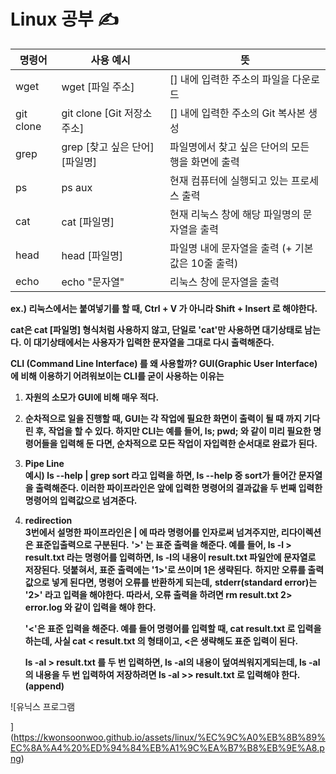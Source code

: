 # Linux 공부 ✍️

| 명령어    | 사용 예시                      | 뜻                                                |
| --------- | ------------------------------ | ------------------------------------------------- |
| wget      | wget [파일 주소]               | [] 내에 입력한 주소의 파일을 다운로드             |
| git clone | git clone [Git 저장소 주소]    | [] 내에 입력한 주소의 Git 복사본 생성             |
| grep      | grep [찾고 싶은 단어] [파일명] | 파일명에서 찾고 싶은 단어의 모든 행을 화면에 출력 |
| ps        | ps aux                         | 현재 컴퓨터에 실행되고 있는 프로세스 출력         |
| cat       | cat [파일명]                   | 현재 리눅스 창에 해당 파일명의 문자열을 출력      |
| head      | head [파일명]                  | 파일명 내에 문자열을 출력 (+ 기본값은 10줄 출력)  |
| echo      | echo "문자열"                  | 리눅스 창에 문자열을 출력                         |

**ex.) 리눅스에서는 붙여넣기를 할 때, Ctrl + V 가 아니라 Shift + Insert 로 해야한다.**

**cat은 cat [파일명] 형식처럼 사용하지 않고, 단일로 'cat'만 사용하면 대기상태로 남는다. 이 대기상태에서는 사용자가 입력한 문자열을 그대로 다시 출력해준다.**

**CLI (Command Line Interface) 를 왜 사용할까? GUI(Graphic User Interface)에 비해 이용하기 어려워보이는 CLI를 굳이 사용하는 이유는**

1. **자원의 소모가 GUI에 비해 매우 적다.**

2. **순차적으로 일을 진행할 때, GUI는 각 작업에 필요한 화면이 출력이 될 때 까지 기다린 후, 작업을 할 수 있다. 하지만 CLI는 예를 들어, ls; pwd; 와 같이 미리 필요한 명령어들을 입력해 둔 다면, 순차적으로 모든 작업이 자입력한 순서대로 완료가 된다.**

3. **Pipe Line<br>**
   **예시) ls --help | grep sort 라고 입력을 하면, ls --help 중 sort가 들어간 문자열을 출력해준다. 이러한 파이프라인은 앞에 입력한 명령어의 결과값을 두 번째 입력한 명령어의 입력값으로 넘겨준다.**

4. **redirection<br>**
   **3번에서 설명한 파이프라인은 | 에 따라 명령어를 인자로써 넘겨주지만, 리다이렉션은 표준입출력으로 구분된다.** 
   **'>' 는 표준 출력을 해준다. 예를 들어, ls -l > result.txt 라는 명령어를 입력하면, ls -l의 내용이 result.txt 파일안에 문자열로 저장된다. 덧붙혀서, 표준 출력에는 '1>'로 쓰이며 1은 생략된다.**
   **하지만 오류를 출력값으로 넣게 된다면, 명령어 오류를 반환하게 되는데,** 
   **stderr(standard error)는 '2>' 라고 입력을 해야한다. 따라서, 오류 출력을 하려면 rm result.txt 2> error.log 와 같이 입력을 해야 한다.** 

   **'<'은 표준 입력을 해준다. 예를 들어 명령어를 입력할 때, cat result.txt 로 입력을 하는데, 사실 cat < result.txt 의 형태이고, <은 생략해도 표준 입력이 된다.**

   **ls -al > result.txt 를 두 번 입력하면, ls -al의 내용이 덮여씌워지게되는데, ls -al의 내용을 두 번 입력하여 저장하려면 ls -al >> result.txt 로 입력해야 한다. (append)**



![유닉스 프로그램

](https://kwonsoonwoo.github.io/assets/linux/%EC%9C%A0%EB%8B%89%EC%8A%A4%20%ED%94%84%EB%A1%9C%EA%B7%B8%EB%9E%A8.png)
